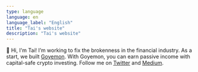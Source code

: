 ```yaml
---
type: language
language: en
language_label: "English"
title: "Tai's website"
description: "Tai's website"
---
```


👋 Hi, I'm Tai! I’m working to fix the brokenness in the financial industry. As a start, we built [Goyemon](https://goyemon.io). With Goyemon, you can earn passive income with capital-safe crypto investing. Follow me on [Twitter](https://twitter.com/taisuke_mino) and [Medium](https://medium.com/@taisukemino).
